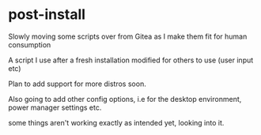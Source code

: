 # post-install

Slowly moving some scripts over from Gitea as I make them fit for human consumption

A script I use after a fresh installation modified for others to use (user input etc)

Plan to add support for more distros soon.

Also going to add other config options, i.e for the desktop environment, power manager settings etc.


some things aren't working exactly as intended yet, looking into it.